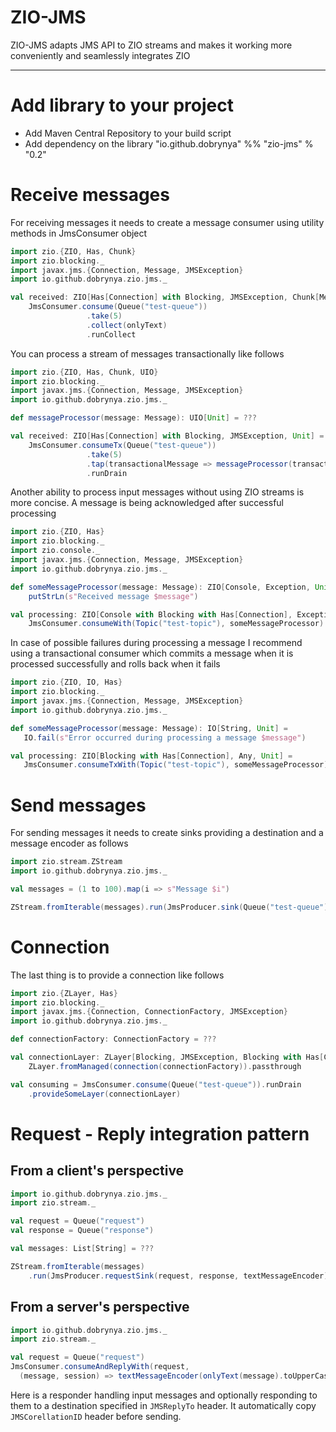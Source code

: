 ZIO-JMS
===

ZIO-JMS adapts JMS API to ZIO streams and makes it working more conveniently and seamlessly integrates ZIO

---
# Add library to your project
* Add Maven Central Repository to your build script
* Add dependency on the library "io.github.dobrynya" %% "zio-jms" % "0.2"

# Receive messages

For receiving messages it needs to create a message consumer using utility methods in JmsConsumer object

```scala
import zio.{ZIO, Has, Chunk}
import zio.blocking._
import javax.jms.{Connection, Message, JMSException}
import io.github.dobrynya.zio.jms._

val received: ZIO[Has[Connection] with Blocking, JMSException, Chunk[Message]] = 
    JmsConsumer.consume(Queue("test-queue"))
                 .take(5)
                 .collect(onlyText)
                 .runCollect
```

You can process a stream of messages transactionally like follows

```scala
import zio.{ZIO, Has, Chunk, UIO}
import zio.blocking._
import javax.jms.{Connection, Message, JMSException}
import io.github.dobrynya.zio.jms._

def messageProcessor(message: Message): UIO[Unit] = ??? 

val received: ZIO[Has[Connection] with Blocking, JMSException, Unit] = 
    JmsConsumer.consumeTx(Queue("test-queue"))
                 .take(5)
                 .tap(transactionalMessage => messageProcessor(transactionalMessage.message) <* transactionalMessage.commit)
                 .runDrain
``` 

Another ability to process input messages without using ZIO streams is more concise. A message is being acknowledged after 
successful processing

```scala
import zio.{ZIO, Has}
import zio.blocking._
import zio.console._
import javax.jms.{Connection, Message, JMSException}
import io.github.dobrynya.zio.jms._

def someMessageProcessor(message: Message): ZIO[Console, Exception, Unit] = 
    putStrLn(s"Received message $message")

val processing: ZIO[Console with Blocking with Has[Connection], Exception, Unit] = 
    JmsConsumer.consumeWith(Topic("test-topic"), someMessageProcessor)
```

In case of possible failures during processing a message I recommend using a transactional consumer which commits a message
when it is processed successfully and rolls back when it fails

```scala
import zio.{ZIO, IO, Has}
import zio.blocking._
import javax.jms.{Connection, Message, JMSException}
import io.github.dobrynya.zio.jms._

def someMessageProcessor(message: Message): IO[String, Unit] = 
   IO.fail(s"Error occurred during processing a message $message")

val processing: ZIO[Blocking with Has[Connection], Any, Unit] = 
   JmsConsumer.consumeTxWith(Topic("test-topic"), someMessageProcessor)
```

# Send messages

For sending messages it needs to create sinks providing a destination and a message encoder as follows

```scala
import zio.stream.ZStream
import io.github.dobrynya.zio.jms._

val messages = (1 to 100).map(i => s"Message $i")

ZStream.fromIterable(messages).run(JmsProducer.sink(Queue("test-queue"), textMessageEncoder))
```

# Connection

The last thing is to provide a connection like follows

```scala
import zio.{ZLayer, Has}
import zio.blocking._
import javax.jms.{Connection, ConnectionFactory, JMSException}
import io.github.dobrynya.zio.jms._

def connectionFactory: ConnectionFactory = ???

val connectionLayer: ZLayer[Blocking, JMSException, Blocking with Has[Connection]] = 
    ZLayer.fromManaged(connection(connectionFactory)).passthrough

val consuming = JmsConsumer.consume(Queue("test-queue")).runDrain
    .provideSomeLayer(connectionLayer)
```

# Request - Reply integration pattern

## From a client's perspective

```scala
import io.github.dobrynya.zio.jms._
import zio.stream._

val request = Queue("request")
val response = Queue("response")

val messages: List[String] = ??? 

ZStream.fromIterable(messages)
    .run(JmsProducer.requestSink(request, response, textMessageEncoder))
```

## From a server's perspective

```scala
import io.github.dobrynya.zio.jms._
import zio.stream._

val request = Queue("request")
JmsConsumer.consumeAndReplyWith(request,
  (message, session) => textMessageEncoder(onlyText(message).toUpperCase, session).asSome)
```

Here is a responder handling input messages and optionally responding to them to a destination specified in 
`JMSReplyTo` header. It automatically copy `JMSCorellationID` header before sending.    
